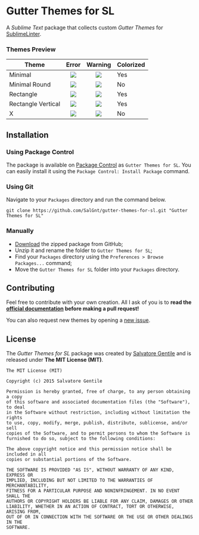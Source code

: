 Gutter Themes for SL
====================
A _Sublime Text_ package that collects custom _Gutter Themes_ for [SublimeLinter](https://github.com/SublimeLinter/SublimeLinter3).

### Themes Preview

| Theme                   | Error                       | Warning                     | Colorized |
| ----------------------- | :-------------------------: | :-------------------------: | --------- |
| Minimal                 | ![](https://db.tt/BQdyVfKF) | ![](https://db.tt/WNYX07o3) | Yes       |
| Minimal Round           | ![](https://db.tt/Qa8BjYZs) | ![](https://db.tt/hTXauQzk) | No        |
| Rectangle               | ![](https://db.tt/BcsDb1uh) | ![](https://db.tt/hlCVrzlJ) | Yes       |
| Rectangle Vertical      | ![](https://db.tt/yeAnlYYq) | ![](https://db.tt/5yrwXe5n) | Yes       |
| X                       | ![](https://db.tt/QE0MSnEI) | ![](https://db.tt/JB1F4WXQ) | No        |


## Installation
### Using Package Control
The package is available on [Package Control](https://packagecontrol.io) as `Gutter Themes for SL`. You can easily install it using the `Package Control: Install Package` command.

### Using Git
Navigate to your `Packages` directory and run the command below.

    git clone https://github.com/SalGnt/gutter-themes-for-sl.git "Gutter Themes for SL"

### Manually
- [Download](https://github.com/SalGnt/gutter-themes-for-sl/archive/master.zip) the zipped package from GitHub;
- Unzip it and rename the folder to `Gutter Themes for SL`;
- Find your `Packages` directory using the `Preferences > Browse Packages...` command;
- Move the `Gutter Themes for SL` folder into your `Packages` directory.


## Contributing
Feel free to contribute with your own creation. All I ask of you is to **read the [official documentation](https://sublimelinter.readthedocs.org/en/latest/gutter_themes.html) before making a pull request!**

You can also request new themes by opening a [new issue](https://github.com/SalGnt/gutter-themes-for-sl/issues).


## License
The _Gutter Themes for SL_ package was created by [Salvatore Gentile](https://twitter.com/_sgentile) and is released under **The MIT License (MIT)**.

    The MIT License (MIT)

    Copyright (c) 2015 Salvatore Gentile

    Permission is hereby granted, free of charge, to any person obtaining a copy
    of this software and associated documentation files (the "Software"), to deal
    in the Software without restriction, including without limitation the rights
    to use, copy, modify, merge, publish, distribute, sublicense, and/or sell
    copies of the Software, and to permit persons to whom the Software is
    furnished to do so, subject to the following conditions:

    The above copyright notice and this permission notice shall be included in all
    copies or substantial portions of the Software.

    THE SOFTWARE IS PROVIDED "AS IS", WITHOUT WARRANTY OF ANY KIND, EXPRESS OR
    IMPLIED, INCLUDING BUT NOT LIMITED TO THE WARRANTIES OF MERCHANTABILITY,
    FITNESS FOR A PARTICULAR PURPOSE AND NONINFRINGEMENT. IN NO EVENT SHALL THE
    AUTHORS OR COPYRIGHT HOLDERS BE LIABLE FOR ANY CLAIM, DAMAGES OR OTHER
    LIABILITY, WHETHER IN AN ACTION OF CONTRACT, TORT OR OTHERWISE, ARISING FROM,
    OUT OF OR IN CONNECTION WITH THE SOFTWARE OR THE USE OR OTHER DEALINGS IN THE
    SOFTWARE.
